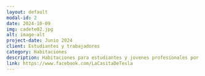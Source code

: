 ```yaml
---
layout: default
modal-id: 2
date: 2024-10-09
img: cadete02.jpg
alt: image-alt
project-date: Junio 2024
client: Estudiantes y trabajadores
category: Habitaciones
description: Habitaciones para estudiantes y jovenes profesionales por tiempos flexibles. Para más información contáctanos a través del formulario de esta web o visítanos en el link de este post.
link: https://www.facebook.com/LaCasitaDeTesla
---
```

